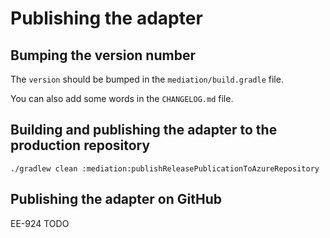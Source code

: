 # Publishing the adapter

## Bumping the version number

The `version` should be bumped in the `mediation/build.gradle` file.

You can also add some words in the `CHANGELOG.md` file.

## Building and publishing the adapter to the production repository

```shell script
./gradlew clean :mediation:publishReleasePublicationToAzureRepository
```

## Publishing the adapter on GitHub

EE-924 TODO